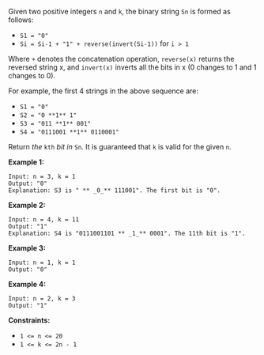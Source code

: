 Given two positive integers `n` and `k`, the binary string  `Sn` is formed as
follows:

  * `S1 = "0"`
  * `Si = Si-1 + "1" + reverse(invert(Si-1))` for `i > 1`

Where `+` denotes the concatenation operation, `reverse(x)` returns the
reversed string x, and `invert(x)` inverts all the bits in x (0 changes to 1
and 1 changes to 0).

For example, the first 4 strings in the above sequence are:

  * `S1 = "0"`
  * `S2 = "0 **1** 1"`
  * `S3 = "011 **1** 001"`
  * `S4 = "0111001 **1** 0110001"`

Return _the_ `kth` _bit_ _in_  `Sn`. It is guaranteed that `k` is valid for
the given `n`.



**Example 1:**

    
    
    Input: n = 3, k = 1
    Output: "0"
    Explanation: S3 is " ** _0_** 111001". The first bit is "0".
    

**Example 2:**

    
    
    Input: n = 4, k = 11
    Output: "1"
    Explanation: S4 is "0111001101 ** _1_** 0001". The 11th bit is "1".
    

**Example 3:**

    
    
    Input: n = 1, k = 1
    Output: "0"
    

**Example 4:**

    
    
    Input: n = 2, k = 3
    Output: "1"
    



**Constraints:**

  * `1 <= n <= 20`
  * `1 <= k <= 2n - 1`

